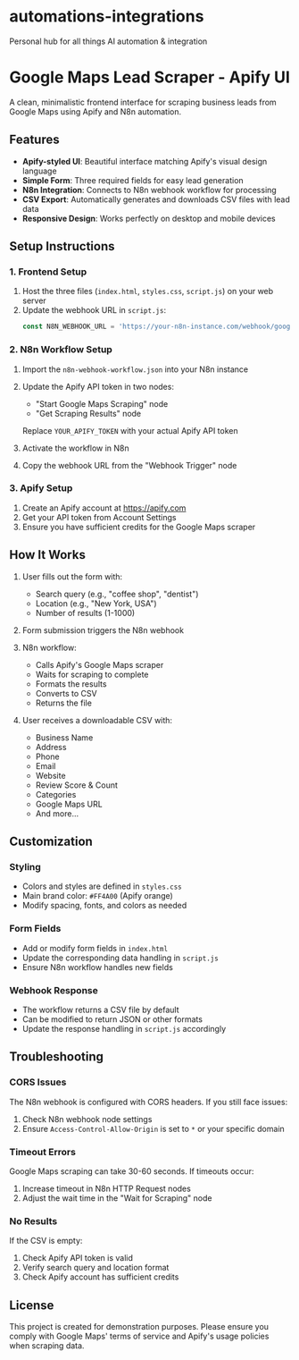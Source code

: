 # automations-integrations
Personal hub for all things AI automation & integration

# Google Maps Lead Scraper - Apify UI

A clean, minimalistic frontend interface for scraping business leads from Google Maps using Apify and N8n automation.

## Features

- **Apify-styled UI**: Beautiful interface matching Apify's visual design language
- **Simple Form**: Three required fields for easy lead generation
- **N8n Integration**: Connects to N8n webhook workflow for processing
- **CSV Export**: Automatically generates and downloads CSV files with lead data
- **Responsive Design**: Works perfectly on desktop and mobile devices

## Setup Instructions

### 1. Frontend Setup

1. Host the three files (`index.html`, `styles.css`, `script.js`) on your web server
2. Update the webhook URL in `script.js`:
   ```javascript
   const N8N_WEBHOOK_URL = 'https://your-n8n-instance.com/webhook/google-maps-leads';
   ```

### 2. N8n Workflow Setup

1. Import the `n8n-webhook-workflow.json` into your N8n instance
2. Update the Apify API token in two nodes:
   - "Start Google Maps Scraping" node
   - "Get Scraping Results" node
   
   Replace `YOUR_APIFY_TOKEN` with your actual Apify API token

3. Activate the workflow in N8n
4. Copy the webhook URL from the "Webhook Trigger" node

### 3. Apify Setup

1. Create an Apify account at https://apify.com
2. Get your API token from Account Settings
3. Ensure you have sufficient credits for the Google Maps scraper

## How It Works

1. User fills out the form with:
   - Search query (e.g., "coffee shop", "dentist")
   - Location (e.g., "New York, USA")
   - Number of results (1-1000)

2. Form submission triggers the N8n webhook

3. N8n workflow:
   - Calls Apify's Google Maps scraper
   - Waits for scraping to complete
   - Formats the results
   - Converts to CSV
   - Returns the file

4. User receives a downloadable CSV with:
   - Business Name
   - Address
   - Phone
   - Email
   - Website
   - Review Score & Count
   - Categories
   - Google Maps URL
   - And more...

## Customization

### Styling
- Colors and styles are defined in `styles.css`
- Main brand color: `#FF4A00` (Apify orange)
- Modify spacing, fonts, and colors as needed

### Form Fields
- Add or modify form fields in `index.html`
- Update the corresponding data handling in `script.js`
- Ensure N8n workflow handles new fields

### Webhook Response
- The workflow returns a CSV file by default
- Can be modified to return JSON or other formats
- Update the response handling in `script.js` accordingly

## Troubleshooting

### CORS Issues
The N8n webhook is configured with CORS headers. If you still face issues:
1. Check N8n webhook node settings
2. Ensure `Access-Control-Allow-Origin` is set to `*` or your specific domain

### Timeout Errors
Google Maps scraping can take 30-60 seconds. If timeouts occur:
1. Increase timeout in N8n HTTP Request nodes
2. Adjust the wait time in the "Wait for Scraping" node

### No Results
If the CSV is empty:
1. Check Apify API token is valid
2. Verify search query and location format
3. Check Apify account has sufficient credits

## License

This project is created for demonstration purposes. Please ensure you comply with Google Maps' terms of service and Apify's usage policies when scraping data.
